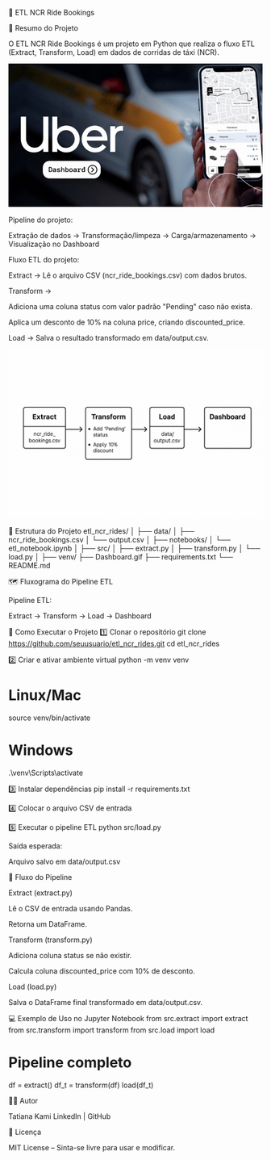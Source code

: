 🚖 ETL NCR Ride Bookings

📌 Resumo do Projeto

O ETL NCR Ride Bookings é um projeto em Python que realiza o fluxo ETL (Extract, Transform, Load) em dados de corridas de táxi (NCR).

![Dashboard Preview](/assets/Dash.gif)


Pipeline do projeto:

Extração de dados → Transformação/limpeza → Carga/armazenamento → Visualização no Dashboard

Fluxo ETL do projeto:

Extract → Lê o arquivo CSV (ncr_ride_bookings.csv) com dados brutos.

Transform →

Adiciona uma coluna status com valor padrão "Pending" caso não exista.

Aplica um desconto de 10% na coluna price, criando discounted_price.

Load → Salva o resultado transformado em data/output.csv.

![ Preview](/assets/img.png)


📂 Estrutura do Projeto
etl_ncr_rides/
│
├── data/ 
│   ├── ncr_ride_bookings.csv 
│   └── output.csv 
│
├── notebooks/ 
│   └── etl_notebook.ipynb
│
├── src/ 
│   ├── extract.py 
│   ├── transform.py 
│   └── load.py 
│
├── venv/ 
├── Dashboard.gif 
├── requirements.txt 
└── README.md



🗺 Fluxograma do Pipeline ETL

Pipeline ETL:

Extract → Transform → Load → Dashboard

🚀 Como Executar o Projeto
1️⃣ Clonar o repositório
git clone https://github.com/seuusuario/etl_ncr_rides.git
cd etl_ncr_rides

2️⃣ Criar e ativar ambiente virtual
python -m venv venv
# Linux/Mac
source venv/bin/activate
# Windows
.\venv\Scripts\activate

3️⃣ Instalar dependências
pip install -r requirements.txt

4️⃣ Colocar o arquivo CSV de entrada


5️⃣ Executar o pipeline ETL
python src/load.py


Saída esperada:

Arquivo salvo em data/output.csv

📜 Fluxo do Pipeline

Extract (extract.py)

Lê o CSV de entrada usando Pandas.

Retorna um DataFrame.

Transform (transform.py)

Adiciona coluna status se não existir.

Calcula coluna discounted_price com 10% de desconto.

Load (load.py)

Salva o DataFrame final transformado em data/output.csv.

💻 Exemplo de Uso no Jupyter Notebook
from src.extract import extract
from src.transform import transform
from src.load import load

# Pipeline completo
df = extract()
df_t = transform(df)
load(df_t)


🧑‍💻 Autor

Tatiana Kami
LinkedIn | GitHub

📄 Licença

MIT License – Sinta-se livre para usar e modificar.
